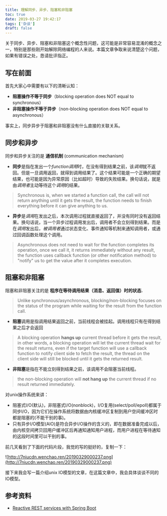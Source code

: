 ```yaml
---
title: 理解同步、异步、阻塞和非阻塞
toc: true
date: 2019-03-27 19:42:17
tags: ['杂谈']
draft: false
---
```


关于同步、异步、阻塞和非阻塞这个概念性问题，这可能是非常容易混淆的概念之一，特别是那些刚开始解除网络编程的人来说。本篇文章争取来说清楚这个问题，如果有错误之处，恳请批评指正。

## 写在前面

首先大家心中需要有以下的清晰认知：

- **阻塞操作不等于同步**（blocking operation does NOT equal to synchronous）
- **非阻塞操作不等于异步**（non-blocking operation does NOT equal to asynchronous）

事实上，同步异步于阻塞和非阻塞没有什么直接的关联关系。

## 同步和异步

同步和异步关注的是 **通信机制** (communication mechanism)

- **同步**是指在发出一个*function调用*时，在没有得到结果之前，该*调用*就不返回。但是一旦调用返回，就得到调用结果了。这个结果可能是一个正确的期望结果，也可能是因为异常原因（比如超时）导致的失败结果。换句话说，就是由*调用者*主动等待这个*调用*的结果。

> Synchronous is, when we started a function call, the call will not return anything until it gets the result, the function needs to finish everything before it can give anything to us.

- **异步**是*调用*在发出之后，本次调用过程就直接返回了，并没有同时没有返回结果。换句话说，当一个异步过程调用发出后，调用者不会立刻得到结果。而是在*调用*发出后，*被调用者*通过状态变化、事件通知等机制来通知调用者，或通过回调函数处理这个调用。

> Asynchronous does not need to wait for the function completes its operation, once we call it, it returns immediately without any result, the function uses callback function (or other notification method) to "notify" us to get the value after it completes execution.

## 阻塞和非阻塞

阻塞和非阻塞关注的是 **程序在等待调用结果（消息、返回值）时的状态.**

> Unlike synchronous/asynchronous, blocking/non-blocking focuses on the status of the program while waiting for the result from the function call.

- **阻塞**调用是指调用结果返回之前，当前线程会被挂起。调用线程只有在得到结果之后才会返回

> A blocking operation **hangs up** current thread before it gets the result, in other words, a blocking operation will let the current thread wait for the result returns, even if the target function will use a callback function to notify client side to fetch the result, the thread on the client side will still be blocked until it gets the returned result. 

- **非阻塞**是指在不能立刻得到结果之前，该调用不会阻塞当前线程。

> the non-blocking operation will **not hang up** the current thread if no result returned immediately.


对unix操作系统来讲：

- 阻塞式I/O(默认)，非阻塞式I/O(nonblock)，I/O复用(select/poll/epoll)都属于同步I/O，因为它们在操作系统将数据由内核缓冲区复制到用户空间缓冲区时都是阻塞的(不能干别的事)。
- 只有异步I/O模型(AIO)是符合异步I/O操作的含义的，即在数据准备完成以后，由内核空间拷贝回用户缓冲区后再通知通知用户进程，而用户进程在等待通知的这段时间里可以干别的事。

前几天看到了下面的代码片段，我觉的写的挺好的，复制一下：

![http://7niucdn.wenchao.ren/20190329000237.png](http://7niucdn.wenchao.ren/20190329000237.png)

接下来我会写一篇介绍unix IO模型的文章，在这篇文章中，我会具体谈谈不同的IO模型。


## 参考资料

- [Reactive REST services with Spring Boot](https://www.linkedin.com/pulse/reactive-rest-services-spring-boot-aliaksandr-liakh)